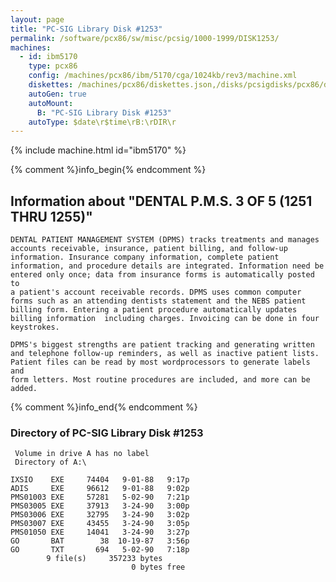 ```yaml
---
layout: page
title: "PC-SIG Library Disk #1253"
permalink: /software/pcx86/sw/misc/pcsig/1000-1999/DISK1253/
machines:
  - id: ibm5170
    type: pcx86
    config: /machines/pcx86/ibm/5170/cga/1024kb/rev3/machine.xml
    diskettes: /machines/pcx86/diskettes.json,/disks/pcsigdisks/pcx86/diskettes.json
    autoGen: true
    autoMount:
      B: "PC-SIG Library Disk #1253"
    autoType: $date\r$time\rB:\rDIR\r
---
```


{% include machine.html id="ibm5170" %}

{% comment %}info_begin{% endcomment %}

## Information about "DENTAL P.M.S. 3 OF 5 (1251 THRU 1255)"

    DENTAL PATIENT MANAGEMENT SYSTEM (DPMS) tracks treatments and manages
    accounts receivable, insurance, patient billing, and follow-up
    information. Insurance company information, complete patient
    information, and procedure details are integrated. Information need be
    entered only once; data from insurance forms is automatically posted to
    a patient's account receivable records. DPMS uses common computer
    forms such as an attending dentists statement and the NEBS patient
    billing form. Entering a patient procedure automatically updates
    billing information  including charges. Invoicing can be done in four
    keystrokes.
    
    DPMS's biggest strengths are patient tracking and generating written
    and telephone follow-up reminders, as well as inactive patient lists.
    Patient files can be read by most wordprocessors to generate labels and
    form letters. Most routine procedures are included, and more can be
    added.
{% comment %}info_end{% endcomment %}


### Directory of PC-SIG Library Disk #1253

     Volume in drive A has no label
     Directory of A:\

    IXSIO    EXE     74404   9-01-88   9:17p
    ADIS     EXE     96612   9-01-88   9:02p
    PMS01003 EXE     57281   5-02-90   7:21p
    PMS03005 EXE     37913   3-24-90   3:00p
    PMS03006 EXE     32795   3-24-90   3:02p
    PMS03007 EXE     43455   3-24-90   3:05p
    PMS01050 EXE     14041   3-24-90   3:27p
    GO       BAT        38  10-19-87   3:56p
    GO       TXT       694   5-02-90   7:18p
            9 file(s)     357233 bytes
                               0 bytes free
